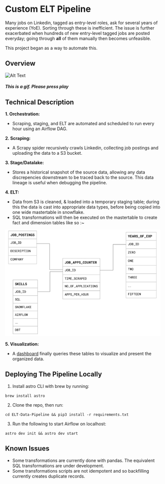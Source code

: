 # Custom ELT Pipeline

Many jobs on Linkedin, tagged as entry-level roles, ask for several years of experience (YoE). Sorting through these is inefficient. The issue is further exacerbated when hundreds of new entry-level tagged jobs are posted everyday; going through **all** of them manually then becomes unfeasible. 

This project began as a way to automate this.  

## Overview

![Alt Text](https://github.com/MubassirAhmed/ELT-Data-Pipeline/blob/main/include/Assets/ELT%20Pipeline.gif) 


#### *This is a gif. Please press play* 


## Technical Description

**1. Orchestration:**
* Scraping, staging, and ELT are automated and scheduled to run every hour using an Airflow DAG.

**2. Scraping:**
* A Scrapy spider recursively crawls Linkedin, collecting job postings and uploading the data to a S3 bucket.

**3. Stage/Datalake:** 
* Stores a historical snapshot of the source data, allowing any data discrepencies downstream to be traced back to the source. This data lineage is useful when debugging the pipeline. 

**4. ELT:**
* Data from S3 is cleaned, & loaded into a temporary staging table; during this the data is cast into appropriate data types, before being copied into one wide mastertable in snowflake. 
* SQL transformations will then be executed on the mastertable to create fact and dimension tables like so :~

![Alt Text](https://github.com/MubassirAhmed/ELT-Data-Pipeline/blob/main/include/Assets/Fact%20%26%20dimension%20tables.png) 

**5. Visualization:**  
* A [dashboard](https://github.com/MubassirAhmed/Dash) finally queries these tables to visualize and present the organized data.


## Deploying The Pipeline Locally  

1. Install astro CLI with brew by running:
```
brew install astro
```
2. Clone the repo, then run:
```
cd ELT-Data-Pipeline && pip3 install -r requirements.txt
```
3. Run the following to start Airflow on localhost:
```
astro dev init && astro dev start
```

## Known Issues
* Some transformations are currently done with pandas. The equivalent SQL transformations are under development.
* Some transformations scripts are not idempotent and so backfilling currently creates duplicate records.

